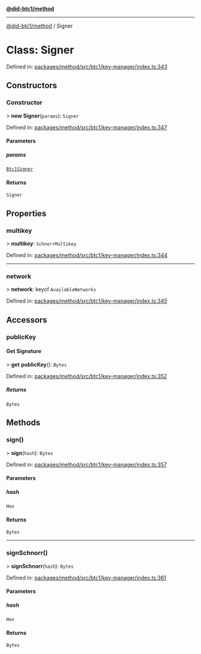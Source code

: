 [**@did-btc1/method**](../README.md)

***

[@did-btc1/method](../globals.md) / Signer

# Class: Signer

Defined in: [packages/method/src/btc1/key-manager/index.ts:343](https://github.com/dcdpr/did-btc1-js/blob/4ab6f9915d95beed9bc633644c9db1539395f512/packages/method/src/btc1/key-manager/index.ts#L343)

## Constructors

### Constructor

&gt; **new Signer**(`params`): `Signer`

Defined in: [packages/method/src/btc1/key-manager/index.ts:347](https://github.com/dcdpr/did-btc1-js/blob/4ab6f9915d95beed9bc633644c9db1539395f512/packages/method/src/btc1/key-manager/index.ts#L347)

#### Parameters

##### params

[`Btc1Signer`](../interfaces/Btc1Signer.md)

#### Returns

`Signer`

## Properties

### multikey

&gt; **multikey**: `SchnorrMultikey`

Defined in: [packages/method/src/btc1/key-manager/index.ts:344](https://github.com/dcdpr/did-btc1-js/blob/4ab6f9915d95beed9bc633644c9db1539395f512/packages/method/src/btc1/key-manager/index.ts#L344)

***

### network

&gt; **network**: keyof `AvailableNetworks`

Defined in: [packages/method/src/btc1/key-manager/index.ts:345](https://github.com/dcdpr/did-btc1-js/blob/4ab6f9915d95beed9bc633644c9db1539395f512/packages/method/src/btc1/key-manager/index.ts#L345)

## Accessors

### publicKey

#### Get Signature

&gt; **get** **publicKey**(): `Bytes`

Defined in: [packages/method/src/btc1/key-manager/index.ts:352](https://github.com/dcdpr/did-btc1-js/blob/4ab6f9915d95beed9bc633644c9db1539395f512/packages/method/src/btc1/key-manager/index.ts#L352)

##### Returns

`Bytes`

## Methods

### sign()

&gt; **sign**(`hash`): `Bytes`

Defined in: [packages/method/src/btc1/key-manager/index.ts:357](https://github.com/dcdpr/did-btc1-js/blob/4ab6f9915d95beed9bc633644c9db1539395f512/packages/method/src/btc1/key-manager/index.ts#L357)

#### Parameters

##### hash

`Hex`

#### Returns

`Bytes`

***

### signSchnorr()

&gt; **signSchnorr**(`hash`): `Bytes`

Defined in: [packages/method/src/btc1/key-manager/index.ts:361](https://github.com/dcdpr/did-btc1-js/blob/4ab6f9915d95beed9bc633644c9db1539395f512/packages/method/src/btc1/key-manager/index.ts#L361)

#### Parameters

##### hash

`Hex`

#### Returns

`Bytes`
